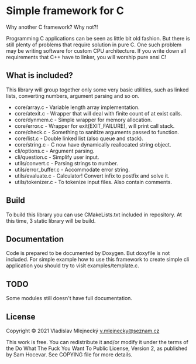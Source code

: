 Simple framework for C
======================

Why another C framework? Why not?!

Programming C applications can be seen as little bit old fashion. But there is
still plenty of problems that require solution in pure C. One such problem may
be writing software for custom CPU architecture. If you write down all
requirements that C++ have to linker, you will worship pure ansi C!

What is included?
-----------------------

This library will group together only some very basic utilities, such as
linked lists, converting numbers, argument parsing and so on.

* core/array.c - Variable length array implementation.
* core/atexit.c - Wrapper that will deal with finite count of at exist calls.
* core/dynmem.c - Simple wrapper for memory allocation.
* core/error.c - Wrapper for exit(EXIT_FAILURE), will print call stack.
* core/check.c - Something to sanitize arguments passed to function.
* core/list.c - Double linked list (also queue and stack).
* core/string.c - C now have dynamically reallocated string object.
* cli/options.c - Argument parsing.
* cli/question.c - Simplify user input.
* utils/convert.c - Parsing strings to number.
* utils/error_buffer.c - Accommodate error string.
* utils/evaluate.c - Calculator! Convert infix to postfix and solve it.
* utils/tokenizer.c - To tokenize input files. Also contain comments.

Build
-----------------------

To build this library you can use CMakeLists.txt included in repository.
At this time, 3 static library will be build.

Documentation
-----------------------

Code is prepared to be documented by Doxygen. But doxyfile is not included.
For simple example how to use this framework to create simple cli application
you should try to visit examples/template.c.

TODO
-----------------------

Some modules still doesn't have full documentation.

License
-----------------------

Copyright © 2021 Vladislav Mlejnecký <v.mlejnecky@seznam.cz>

This work is free. You can redistribute it and/or modify it under the
terms of the Do What The Fuck You Want To Public License, Version 2,
as published by Sam Hocevar. See COPYING file for more details.
